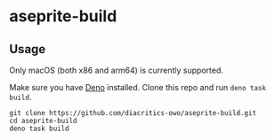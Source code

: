 # aseprite-build

## Usage

Only macOS (both x86 and arm64) is currently supported.

Make sure you have [Deno](https://deno.com/) installed. Clone this repo and run `deno task build`.

```
git clone https://github.com/diacritics-owo/aseprite-build.git
cd aseprite-build
deno task build
```
